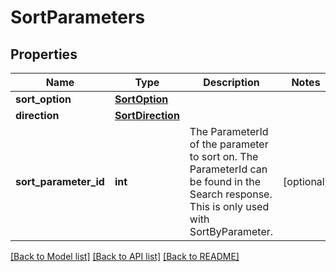 # SortParameters

## Properties
Name | Type | Description | Notes
------------ | ------------- | ------------- | -------------
**sort_option** | [**SortOption**](SortOption.md) |  | 
**direction** | [**SortDirection**](SortDirection.md) |  | 
**sort_parameter_id** | **int** | The ParameterId of the parameter to sort on. The ParameterId can be found in the Search response. This is only used with SortByParameter. | [optional] 

[[Back to Model list]](../README.md#documentation-for-models) [[Back to API list]](../README.md#documentation-for-api-endpoints) [[Back to README]](../README.md)


